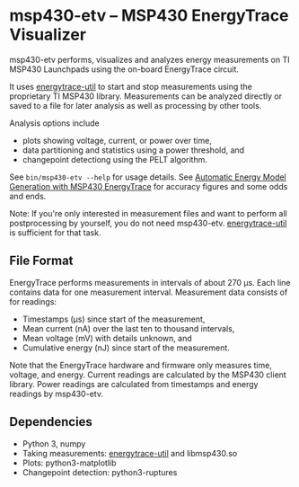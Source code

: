 # msp430-etv – MSP430 EnergyTrace Visualizer

msp430-etv performs, visualizes and analyzes energy measurements
on TI MSP430 Launchpads using the on-board EnergyTrace circuit.

It uses [energytrace-util](https://github.com/derf/energytrace-util) to start
and stop measurements using the proprietary TI MSP430 library. Measurements can
be analyzed directly or saved to a file for later analysis as well as
processing by other tools.

Analysis options include

* plots showing voltage, current, or power over time,
* data partitioning and statistics using a power threshold, and
* changepoint detectiong using the PELT algorithm.

See `bin/msp430-etv --help` for usage details. See [Automatic Energy Model
Generation with MSP430
EnergyTrace](https://ess.cs.uos.de/static/papers/Friesel-2021-CPSIoTBench.pdf)
for accuracy figures and some odds and ends.

Note: If you're only interested in measurement files and want to perform all
postprocessing by yourself, you do not need msp430-etv.
[energytrace-util](https://github.com/derf/energytrace-util) is sufficient for
that task.

## File Format

EnergyTrace performs measurements in intervals of about 270 µs. Each line
contains data for one measurement interval. Measurement data consists of for
readings:

* Timestamps (µs) since start of the measurement,
* Mean current (nA) over the last ten to thousand intervals,
* Mean voltage (mV) with details unknown, and
* Cumulative energy (nJ) since start of the measurement.

Note that the EnergyTrace hardware and firmware only measures time, voltage,
and energy. Current readings are calculated by the MSP430 client library. Power
readings are calculated from timestamps and energy readings by msp430-etv.

## Dependencies

* Python 3, numpy
* Taking measurements: [energytrace-util](https://github.com/derf/energytrace-util) and libmsp430.so
* Plots: python3-matplotlib
* Changepoint detection: python3-ruptures
